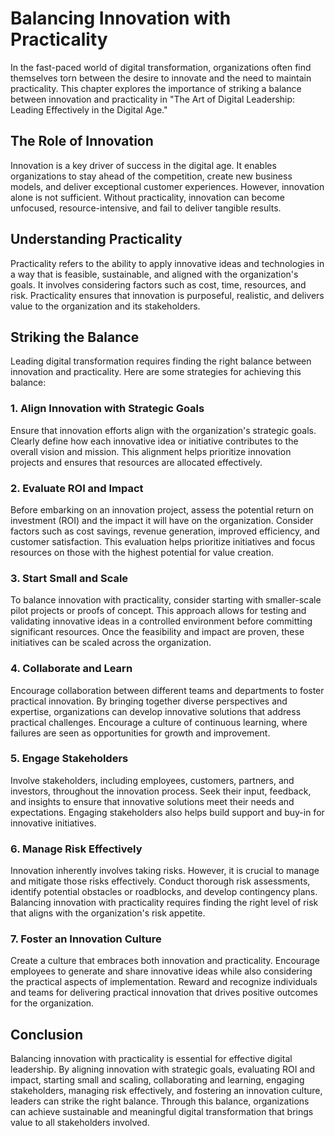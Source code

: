Balancing Innovation with Practicality
=================================================

In the fast-paced world of digital transformation, organizations often find themselves torn between the desire to innovate and the need to maintain practicality. This chapter explores the importance of striking a balance between innovation and practicality in "The Art of Digital Leadership: Leading Effectively in the Digital Age."

The Role of Innovation
----------------------

Innovation is a key driver of success in the digital age. It enables organizations to stay ahead of the competition, create new business models, and deliver exceptional customer experiences. However, innovation alone is not sufficient. Without practicality, innovation can become unfocused, resource-intensive, and fail to deliver tangible results.

Understanding Practicality
--------------------------

Practicality refers to the ability to apply innovative ideas and technologies in a way that is feasible, sustainable, and aligned with the organization's goals. It involves considering factors such as cost, time, resources, and risk. Practicality ensures that innovation is purposeful, realistic, and delivers value to the organization and its stakeholders.

Striking the Balance
--------------------

Leading digital transformation requires finding the right balance between innovation and practicality. Here are some strategies for achieving this balance:

### 1. Align Innovation with Strategic Goals

Ensure that innovation efforts align with the organization's strategic goals. Clearly define how each innovative idea or initiative contributes to the overall vision and mission. This alignment helps prioritize innovation projects and ensures that resources are allocated effectively.

### 2. Evaluate ROI and Impact

Before embarking on an innovation project, assess the potential return on investment (ROI) and the impact it will have on the organization. Consider factors such as cost savings, revenue generation, improved efficiency, and customer satisfaction. This evaluation helps prioritize initiatives and focus resources on those with the highest potential for value creation.

### 3. Start Small and Scale

To balance innovation with practicality, consider starting with smaller-scale pilot projects or proofs of concept. This approach allows for testing and validating innovative ideas in a controlled environment before committing significant resources. Once the feasibility and impact are proven, these initiatives can be scaled across the organization.

### 4. Collaborate and Learn

Encourage collaboration between different teams and departments to foster practical innovation. By bringing together diverse perspectives and expertise, organizations can develop innovative solutions that address practical challenges. Encourage a culture of continuous learning, where failures are seen as opportunities for growth and improvement.

### 5. Engage Stakeholders

Involve stakeholders, including employees, customers, partners, and investors, throughout the innovation process. Seek their input, feedback, and insights to ensure that innovative solutions meet their needs and expectations. Engaging stakeholders also helps build support and buy-in for innovative initiatives.

### 6. Manage Risk Effectively

Innovation inherently involves taking risks. However, it is crucial to manage and mitigate those risks effectively. Conduct thorough risk assessments, identify potential obstacles or roadblocks, and develop contingency plans. Balancing innovation with practicality requires finding the right level of risk that aligns with the organization's risk appetite.

### 7. Foster an Innovation Culture

Create a culture that embraces both innovation and practicality. Encourage employees to generate and share innovative ideas while also considering the practical aspects of implementation. Reward and recognize individuals and teams for delivering practical innovation that drives positive outcomes for the organization.

Conclusion
----------

Balancing innovation with practicality is essential for effective digital leadership. By aligning innovation with strategic goals, evaluating ROI and impact, starting small and scaling, collaborating and learning, engaging stakeholders, managing risk effectively, and fostering an innovation culture, leaders can strike the right balance. Through this balance, organizations can achieve sustainable and meaningful digital transformation that brings value to all stakeholders involved.
